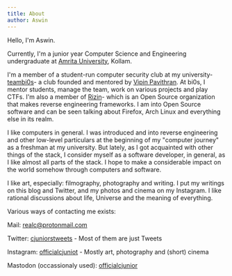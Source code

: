 ```yaml
---
title: About
author: Aswin
---
```


Hello, I'm Aswin.

Currently, I'm a junior year Computer Science and Engineering undergraduate 
at [Amrita University](https://amrita.edu), Kollam.

I'm a member of a student-run computer security club at my university- [teambi0s](https://bi0s.in)- a club founded and mentored by [Vipin Pavithran](https://www.linkedin.com/in/vipin-pavithran).
At bi0s, I mentor students, manage the team, work on various projects and play CTFs. I'm also a 
member of [Rizin](https://rizin.re)- which is an Open Source organization that makes reverse 
engineering frameworks. I am into Open Source software and can be seen talking about
Firefox, Arch Linux and everything else in its realm.

I like computers in general. I was introduced and into reverse engineering and other low-level particulars
at the beginning of my "computer journey" as a freshman at my university. But lately, as I got acquainted
with other things of the stack, I  consider myself as a software developer, in general, as I like almost all parts
of the stack. I hope to make a considerable impact on the world somehow through computers and software.

I like art, especially: filmography, photography and writing. I put my writings on this blog and Twitter,
and my photos and cinema on my Instagram. I like rational discussions about life, Universe and the
meaning of everything.

Various ways of contacting me exists:

Mail: realc@protonmail.com

Twitter: [cjuniorstweets](https://twitter.com/cjuniorstweets) - Most of them are just Tweets

Instagram: [officialcjuniot](https://instagram.com/officialcjunior) - Mostly art, photography and (short) cinema

Mastodon (occassionaly used): [officialcjunior](https://oldbytes.space/officialcjunior)
